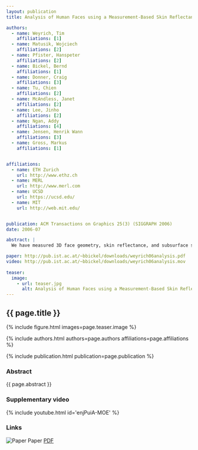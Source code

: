 ```yaml
---
layout: publication
title: Analysis of Human Faces using a Measurement-Based Skin Reflectance Model

authors:  
  - name: Weyrich, Tim
    affiliations: [1]
  - name: Matusik, Wojciech
    affiliations: [2]
  - name: Pfister, Hanspeter
    affiliations: [2]
  - name: Bickel, Bernd
    affiliations: [1]
  - name: Donner, Craig
    affiliations: [3]
  - name: Tu, Chien
    affiliations: [2]
  - name: McAndless, Janet
    affiliations: [2]
  - name: Lee, Jinho
    affiliations: [2]
  - name: Ngan, Addy
    affiliations: [4]
  - name: Jensen, Henrik Wann
    affiliations: [3]
  - name: Gross, Markus
    affiliations: [1]


affiliations:
  - name: ETH Zurich
    url: http://www.ethz.ch
  - name: MERL
    url: http://www.merl.com
  - name: UCSD
    url: https://ucsd.edu/
  - name: MIT
    url: http://web.mit.edu/


publication: ACM Transactions on Graphics 25(3) (SIGGRAPH 2006)
date: 2006-07

abstract: |
  We have measured 3D face geometry, skin reflectance, and subsurface scattering using custom-built devices for 149 subjects of varying age, gender, and race. We developed a novel skin reflectance model whose parameters can be estimated from measurements. The model decomposes the large amount of measured skin data into a spatially-varying analytic BRDF, a diffuse albedo map, and diffuse subsurface scattering. Our model is intuitive, physically plausible, and – since we do not use the original measured data – easy to edit as well. High-quality renderings come close to reproducing real photographs. The analysis of the model parameters for our sample population reveals variations according to subject age, gender, skin type, and external factors (e.g., sweat, cold, or makeup). Using our statistics, a user can edit the overall appearance of a face (e.g., changing skin type and age) or change small-scale features using texture synthesis (e.g., adding moles and freckles). We are making the collected statistics publicly available to the research community for applications in face synthesis and analysis.

paper: http://pub.ist.ac.at/~bbickel/downloads/weyrich06analysis.pdf 
video: http://pub.ist.ac.at/~bbickel/downloads/weyrich06analysis.mov
  
teaser:
  image:
    - url: teaser.jpg
      alt: Analysis of Human Faces using a Measurement-Based Skin Reflectance Model
---
```


## {{ page.title }}

{% include figure.html images=page.teaser.image %}

{% include authors.html authors=page.authors affiliations=page.affiliations %}

{% include publication.html publication=page.publication %}

### Abstract

{{ page.abstract }}

### Supplementary video

{% include youtube.html id='enjPuiA-MOE' %}

### Links

![Paper](paper.jpg) Paper [PDF]({{page.paper}})
